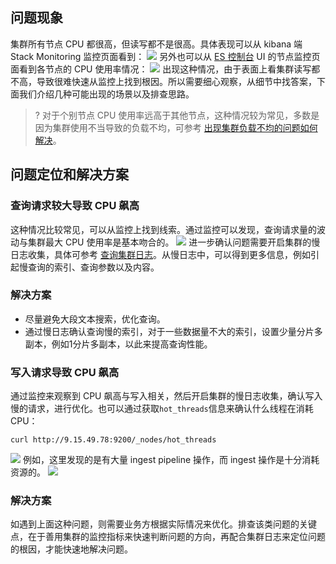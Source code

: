 ## 问题现象
集群所有节点 CPU 都很高，但读写都不是很高。具体表现可以从 kibana 端 Stack Monitoring 监控页面看到：
![](https://main.qcloudimg.com/raw/3ebd8230d3d8d9dbb92f115f7515c48f.png)
另外也可以从 [ES 控制台](https://console.cloud.tencent.com/es) UI 的节点监控页面看到各节点的 CPU 使用率情况：
![](https://qcloudimg.tencent-cloud.cn/raw/403cdecdc692bd24740b9f1fcae80ad6.png)
出现这种情况，由于表面上看集群读写都不高，导致很难快速从监控上找到根因。所以需要细心观察，从细节中找答案，下面我们介绍几种可能出现的场景以及排查思路。

>? 对于个别节点 CPU 使用率远高于其他节点，这种情况较为常见，多数是因为集群使用不当导致的负载不均，可参考 [出现集群负载不均的问题如何解决](https://cloud.tencent.com/document/product/845/56277)。

## 问题定位和解决方案
### 查询请求较大导致 CPU 飙高
这种情况比较常见，可以从监控上找到线索。通过监控可以发现，查询请求量的波动与集群最大 CPU 使用率是基本吻合的。
![](https://main.qcloudimg.com/raw/bafe9cb014018950aaca8ee964c2110d.png)
进一步确认问题需要开启集群的慢日志收集，具体可参考 [查询集群日志](https://cloud.tencent.com/document/product/845/33137?from=10680)。从慢日志中，可以得到更多信息，例如引起慢查询的索引、查询参数以及内容。

### 解决方案
- 尽量避免大段文本搜索，优化查询。
- 通过慢日志确认查询慢的索引，对于一些数据量不大的索引，设置少量分片多副本，例如1分片多副本，以此来提高查询性能。

### 写入请求导致 CPU 飙高
通过监控来观察到 CPU 飙高与写入相关，然后开启集群的慢日志收集，确认写入慢的请求，进行优化。也可以通过获取`hot_threads`信息来确认什么线程在消耗 CPU：
```
curl http://9.15.49.78:9200/_nodes/hot_threads
```
![](https://main.qcloudimg.com/raw/b44d79ae65813f73f26b9ae1c2bc0d81.png)
例如，这里发现的是有大量 ingest pipeline 操作，而 ingest 操作是十分消耗资源的。
![](https://main.qcloudimg.com/raw/98aa569f971fabb4ad525720a0c16b57.png)

### 解决方案
如遇到上面这种问题，则需要业务方根据实际情况来优化。排查该类问题的关键点，在于善用集群的监控指标来快速判断问题的方向，再配合集群日志来定位问题的根因，才能快速地解决问题。
